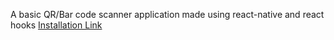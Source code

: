 A basic QR/Bar code scanner application made using react-native and react hooks
[Installation Link](https://expo.dev/accounts/aryamanm09/projects/qrCodeScanner/builds/79091cfb-64dc-4605-ae23-af111a2904ce)
